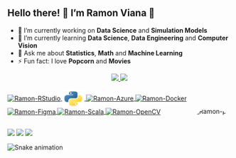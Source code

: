 ## Hello there! 🎲 I’m Ramon Viana 👋

- 🔭 I’m currently working on **Data Science** and **Simulation Models**
- 🌱 I’m currently learning **Data Science**, **Data Engineering** and **Computer Vision**   
- 💬 Ask me about **Statistics**, **Math** and **Machine Learning**
- ⚡ Fun fact: I love **Popcorn** and **Movies**

<div align="center">
  <a href="https://github.com/oramonviana">
  <img height="180em" src="https://github-readme-stats.vercel.app/api?username=oramonviana&show_icons=true&theme=onedark&include_all_commits=true&count_private=true"/>
  <img height="180em" src="https://github-readme-stats.vercel.app/api/top-langs/?username=oramonviana&layout=compact&langs_count=7&theme=onedark"/>
</div>
<div style="display: inline_block"><br>
  <img align="center" alt="Ramon-RStudio" height="40" width="50" src="https://cdn.jsdelivr.net/gh/devicons/devicon/icons/rstudio/rstudio-plain.svg">
  <img align="center" alt="Ramon-Python" height="40" width="50" src="https://raw.githubusercontent.com/devicons/devicon/master/icons/python/python-original.svg">
  <img align="center" alt="Ramon-Azure" height="40" width="50" src="https://cdn.jsdelivr.net/gh/devicons/devicon/icons/azure/azure-original.svg">
  <img align="center" alt="Ramon-Docker" height="40" width="50" src="https://cdn.jsdelivr.net/gh/devicons/devicon/icons/docker/docker-plain-wordmark.svg">
  <img align="center" alt="Ramon-Figma" height="40" width="50" src="https://cdn.jsdelivr.net/gh/devicons/devicon/icons/figma/figma-original.svg">
  <img align="center" alt="Ramon-Scala" height="40" width="50" src="https://cdn.jsdelivr.net/gh/devicons/devicon/icons/scala/scala-original.svg">
  <img align="center" alt="Ramon-OpenCV" height="40" width="50" src="https://cdn.jsdelivr.net/gh/devicons/devicon/icons/opencv/opencv-original.svg"">
  <img align="right"  alt="Ramon-pic" height="150" style="border-radius:100px;" src="https://media.giphy.com/media/grlkPWm6vpdRqZqMQV/giphy.gif">
</div>
  
  ##
 
<div> 
  <a href = "mailto:ramon.viana.97@hotmail.com"><img src="https://img.shields.io/badge/-Gmail-%23333?style=for-the-badge&logo=gmail&logoColor=white" target="_blank"></a>
  <a href="https://www.linkedin.com/in/ramon-viana-527024158" target="_blank"><img src="https://img.shields.io/badge/-LinkedIn-%230077B5?style=for-the-badge&logo=linkedin&logoColor=white" target="_blank"></a> 
 <a href="https://discord.gg/sAk32qpM" target="_blank"><img src="https://img.shields.io/badge/Discord-7289DA?style=for-the-badge&logo=discord&logoColor=white" target="_blank"></a> 
  
  ![Snake animation](https://github.com/oramonviana/oramonviana/blob/output/github-contribution-grid-snake.svg)
 
</div>


